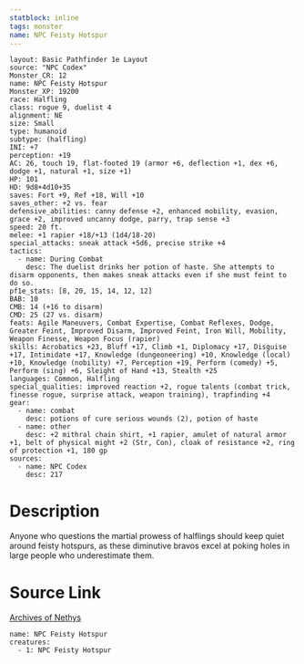 ```yaml
---
statblock: inline
tags: monster
name: NPC Feisty Hotspur
---
```

```statblock
layout: Basic Pathfinder 1e Layout
source: "NPC Codex"
Monster_CR: 12
name: NPC Feisty Hotspur
Monster_XP: 19200
race: Halfling
class: rogue 9, duelist 4
alignment: NE
size: Small
type: humanoid
subtype: (halfling)
INI: +7
perception: +19
AC: 26, touch 19, flat-footed 19 (armor +6, deflection +1, dex +6, dodge +1, natural +1, size +1)
HP: 101
HD: 9d8+4d10+35
saves: Fort +9, Ref +18, Will +10
saves_other: +2 vs. fear
defensive_abilities: canny defense +2, enhanced mobility, evasion, grace +2, improved uncanny dodge, parry, trap sense +3
speed: 20 ft.
melee: +1 rapier +18/+13 (1d4/18-20)
special_attacks: sneak attack +5d6, precise strike +4
tactics:
  - name: During Combat
    desc: The duelist drinks her potion of haste. She attempts to disarm opponents, then makes sneak attacks even if she must feint to do so.
pf1e_stats: [8, 20, 15, 14, 12, 12]
BAB: 10
CMB: 14 (+16 to disarm)
CMD: 25 (27 vs. disarm)
feats: Agile Maneuvers, Combat Expertise, Combat Reflexes, Dodge, Greater Feint, Improved Disarm, Improved Feint, Iron Will, Mobility, Weapon Finesse, Weapon Focus (rapier)
skills: Acrobatics +23, Bluff +17, Climb +1, Diplomacy +17, Disguise +17, Intimidate +17, Knowledge (dungeoneering) +10, Knowledge (local) +10, Knowledge (nobility) +7, Perception +19, Perform (comedy) +5, Perform (sing) +6, Sleight of Hand +13, Stealth +25
languages: Common, Halfling
special_qualities: improved reaction +2, rogue talents (combat trick, finesse rogue, surprise attack, weapon training), trapfinding +4
gear:
  - name: combat
    desc: potions of cure serious wounds (2), potion of haste
  - name: other
    desc: +2 mithral chain shirt, +1 rapier, amulet of natural armor +1, belt of physical might +2 (Str, Con), cloak of resistance +2, ring of protection +1, 180 gp
sources:
  - name: NPC Codex
    desc: 217
```
# Description
Anyone who questions the martial prowess of halflings should keep quiet around feisty hotspurs, as these diminutive bravos excel at poking holes in large people who underestimate them.
# Source Link
[Archives of Nethys](https://aonprd.com/NPCDisplay.aspx?ItemName=Feisty%20Hotspur)
```encounter-table
name: NPC Feisty Hotspur
creatures:
  - 1: NPC Feisty Hotspur
```
